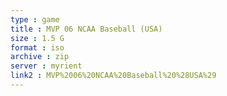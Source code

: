 ```yaml
---
type : game
title : MVP 06 NCAA Baseball (USA)
size : 1.5 G
format : iso
archive : zip
server : myrient
link2 : MVP%2006%20NCAA%20Baseball%20%28USA%29
---
```

